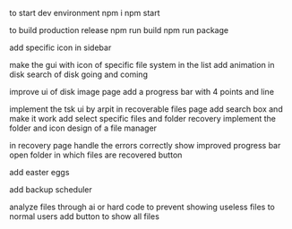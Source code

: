 to start dev environment
npm i 
npm start


to build production release
npm run build
npm run package

add specific icon in sidebar


make the gui with icon of specific file system in the list
add animation in disk search of disk going and coming


improve ui of disk image page
add a progress bar with 4 points and line


implement the tsk ui by arpit in recoverable files page
add search box and make it work
add select specific files and folder recovery
implement the folder and icon design of a file manager


in recovery page handle the errors correctly 
show improved progress bar
open folder in which files are recovered button 


add easter eggs

add backup scheduler

analyze files through ai or hard code to prevent showing useless files to normal users
add button to show all files

